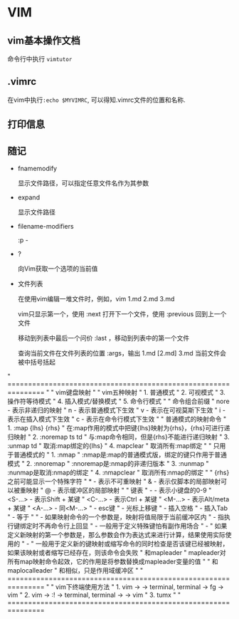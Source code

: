 # VIM

## vim基本操作文档

命令行中执行 `vimtutor`

## .vimrc

在vim中执行`:echo $MYVIMRC`, 可以得知.vimrc文件的位置和名称.

## 打印信息



## 随记

-   fnamemodify

    显示文件路径，可以指定任意文件名作为其参数

-   expand

    显示文件路径

-   filename-modifiers

    :p - 

-   ?

    向Vim获取一个选项的当前值

-   文件列表

    在使用vim编辑一堆文件时，例如，vim 1.md 2.md 3.md

    vim只显示第一个，使用 :next 打开下一个文件，使用 :previous 回到上一个文件

    移动到列表中最后一个问价 :last ，移动到列表中的第一个文件

    查询当前文件在文件列表的位置 :args，输出 1.md [2.md] 3.md 当前文件会被中括号括起

" ===============================================================
"
" vim键盘映射
"
" vim五种映射
" 1. 普通模式
" 2. 可视模式
" 3. 操作符等待模式
" 4. 插入模式/替换模式
" 5. 命令行模式
"
" 命令组合前缀
" nore - 表示非递归的映射
" n - 表示普通模式下生效
" v - 表示在可视莫斯下生效
" i - 表示在插入模式下生效
" c - 表示在命令行模式下生效
"
" 普通模式的映射命令
" 1. :map {lhs} {rhs}
"    在:map作用的模式中把键{lhs}映射为{rhs}，{rhs}可进行递归映射
" 2. :noremap ts td
"    与:map命令相同，但是{rhs}不能进行递归映射
" 3. :unmap td
"    取消:map绑定的{lhs}
" 4. mapclear
"    取消所有:map绑定
"
" 只用于普通模式的
" 1. :nmap
"    :nmap是:map的普通模式版，绑定的键只作用于普通模式
" 2. :nnoremap
"    :nnoremap是:nmap的非递归版本
" 3. :nunmap
"    :nunmap是取消:nmap的绑定
" 4. :nmapclear
"    取消所有:nmap的绑定
" 
" {rhs}之前可能显示一个特殊字符
" * - 表示不可重映射
" & - 表示仅脚本的局部映射可以被重映射
" @ - 表示缓冲区的局部映射
"
" 键表
" <k0> - <k9> - 表示小键盘的0-9
" <S-...> - 表示Shift + 某键
" <C-...> - 表示Ctrl + 某键
" <M-...> - 表示Alt/meta + 某键
" <A-...> - 同<M-...>
" <Esc> - esc键
" <Up> - 光标上移键
" <Space> - 插入空格
" <Tab> - 插入Tab
" <CR> - 等于<Enter>
"
" <buffer> - 如果映射命令的一个参数是<buffer>，映射将值局限于当前缓冲区内
" <silent> - 指执行键绑定时不再命令行上回显
" <special> - 一般用于定义特殊键怕有副作用场合
" <expr> -
" 如果定义新映射的第一个参数是<expr>，那么参数会作为表达式来进行计算，结果使用实际使用的
" <unique> -
" 一般用于定义新的键映射或缩写命令的同时检查是否该键已经被映射，如果该映射或者缩写已经存在，则该命令会失败
" <Leader>和mapleader
" mapleader对所有map映射命令起效，它的作用是将参数<leader>替换成mapleader变量的值
" 
" <LocalLeader>和maplocalleader
" <LocalLeader>和<Leader>相似，只是作用域缓冲区
"
" ===============================================================
"
" vim下终端使用方法
" 1. vim -> <C-z> -> terminal, terminal -> fg -> vim
" 2. vim -> :!    -> terminal, terminal -> <Enter> -> vim
" 3. tumx
"
" ===============================================================





























